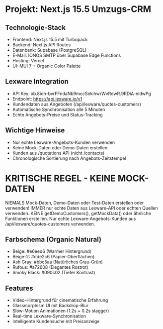 # Projekt: Next.js 15.5 Umzugs-CRM

## Technologie-Stack
- Frontend: Next.js 15.5 mit Turbopack
- Backend: Next.js API Routes
- Datenbank: Supabase (PostgreSQL)
- E-Mail: IONOS SMTP über Supabase Edge Functions
- Hosting: Vercel
- UI: MUI 7 + Organic Color Palette

## Lexware Integration
- API Key: xb.8idh-bvrFFndaNb9mccSekihwrWvRdwR.9RDiA-nidwPg
- Endpoint: https://api.lexware.io/v1
- Kundendaten aus Angeboten (/api/lexware/quotes-customers)
- Automatische Synchronisation alle 5 Minuten
- Echte Angebots-Preise und Status-Tracking

## Wichtige Hinweise
- Nur echte Lexware-Angebots-Kunden verwenden
- Keine Mock-Daten oder Demo-Daten erstellen
- Kunden aus /quotations API (nicht /contacts)
- Chronologische Sortierung nach Angebots-Zeitstempel

# KRITISCHE REGEL - KEINE MOCK-DATEN
NIEMALS Mock-Daten, Demo-Daten oder Test-Daten erstellen oder verwenden!
IMMER nur echte Daten aus Lexware-API oder echten Quellen verwenden.
KEINE getDemoCustomers(), getMockData() oder ähnliche Funktionen erstellen.
Nur echte Lexware-Angebots-Kunden aus /api/lexware/quotes-customers verwenden.

## Farbschema (Organic Natural)
- Beige: #e6eed6 (Warmer Hintergrund)
- Beige-2: #dde2c6 (Papier-Oberflächen)  
- Ash Gray: #bbc5aa (Natürliches Grau-Grün)
- Rufous: #a72608 (Elegantes Rostrot)
- Smoky Black: #090c02 (Tiefer Kontrast)

## Features
- Video-Hintergrund für cinematische Erfahrung
- Glassmorphism UI mit Backdrop-Blur
- Slow-Motion Animationen (1.2s + 0.2s stagger)
- Real-time Lexware-Synchronisation
- Intelligente Kundensuche mit Preisanzeige